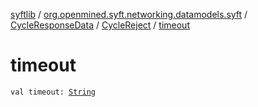 [syftlib](../../../index.md) / [org.openmined.syft.networking.datamodels.syft](../../index.md) / [CycleResponseData](../index.md) / [CycleReject](index.md) / [timeout](./timeout.md)

# timeout

`val timeout: `[`String`](https://kotlinlang.org/api/latest/jvm/stdlib/kotlin/-string/index.html)